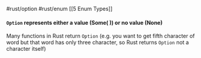 #rust/option #rust/enum 
[[5 Enum Types]]

#### `Option` represents either **a value** (**Some( )**) or **no value** (**None**)

Many functions in Rust return `Option` (e.g.  you want to get  fifth character of word but that word has only three character, so Rust returns `Option` not a character itself)










